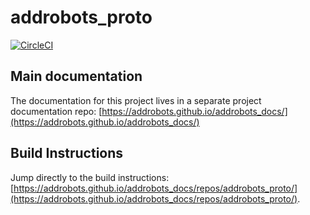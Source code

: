 # addrobots_proto

[![CircleCI](https://circleci.com/gh/AddRobots/addrobots_proto/tree/master.svg?style=svg)](https://circleci.com/gh/AddRobots/addrobots_proto/tree/master)

## Main documentation
The documentation for this project lives in a separate project documentation repo: [https://addrobots.github.io/addrobots_docs/](https://addrobots.github.io/addrobots_docs/)

## Build Instructions
Jump directly to the build instructions: [https://addrobots.github.io/addrobots_docs/repos/addrobots_proto/](https://addrobots.github.io/addrobots_docs/repos/addrobots_proto/).
